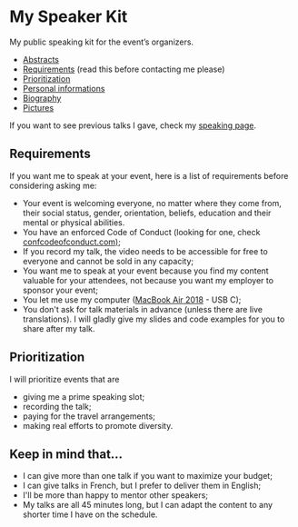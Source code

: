 # My Speaker Kit
My public speaking kit for the event’s organizers.

- [Abstracts](abstracts.md)
- [Requirements](#requirements) (read this before contacting me please)
- [Prioritization](#prioritization)
- [Personal informations](personalinfo.md)
- [Biography](biography.md)
- [Pictures](pictures/)

If you want to see previous talks I gave, check my [speaking page](https://outofcomfortzone.net/speaking/).

## Requirements
If you want me to speak at your event, here is a list of requirements before considering asking me:
* Your event is welcoming everyone, no matter where they come from, their social status, gender, orientation, beliefs, education and their mental or physical abilities. 
* You have an enforced Code of Conduct (looking for one, check [confcodeofconduct.com)](https://github.com/confcodeofconduct/confcodeofconduct.com);
* If you record my talk, the video needs to be accessible for free to everyone and cannot be sold in any capacity;
* You want me to speak at your event because you find my content valuable for your attendees, not because you want my employer to sponsor your event;
* You let me use my computer ([MacBook Air 2018](https://support.apple.com/kb/SP783?viewlocale=en_US&locale=en_US) - USB C);
* You don't ask for talk materials in advance (unless there are live translations). I will gladly give my slides and code examples for you to share after my talk.

## Prioritization
I will prioritize events that are
* giving me a prime speaking slot;
* recording the talk;
* paying for the travel arrangements;
* making real efforts to promote diversity.

## Keep in mind that...
* I can give more than one talk if you want to maximize your budget;
* I can give talks in French, but I prefer to deliver them in English;
* I'll be more than happy to mentor other speakers;
* My talks are all 45 minutes long, but I can adapt the content to any shorter time I have on the schedule.